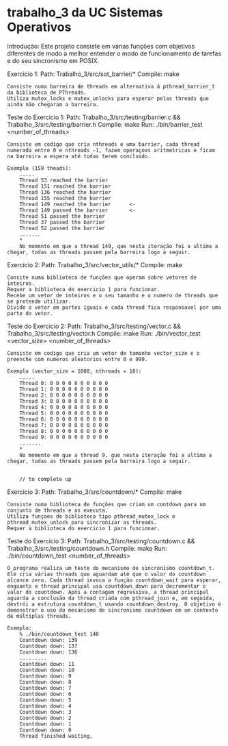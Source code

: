 # trabalho_3 da UC Sistemas Operativos

Introdução:
    Este projeto consiste em várias funções com objetivos diferentes de modo a melhor entender o modo de funcionamento de tarefas e do seu sincronismo em POSIX.

Exercicio 1:
    Path: Trabalho_3/src/sot_barrier/*
    Compile: make

    Consiste numa barreira de threads em alternativa á pthread_barrier_t da biblioteca de PThreads.
    Utiliza mutex_locks e mutex_unlocks para esperar pelas threads que ainda não chegaram a barreira.

Teste do Exercicio 1:
    Path: Trabalho_3/src/testing/barrier.c && Trabalho_3/src/testing/barrier.h
    Compile: make
    Run: ./bin/barrier_test <number_of_threads>

    Consiste em codigo que cria nthreads e uma barrier, cada thread numerada entre 0 e nthreads -1, fazem operaçoes aritmetricas e ficam na barreira a espera até todas terem concluido.

    Exemplo (159 theads):
        .....
        Thread 53 reached the barrier
        Thread 151 reached the barrier
        Thread 136 reached the barrier
        Thread 155 reached the barrier
        Thread 149 reached the barrier      <-
        Thread 149 passed the barrier       <-
        Thread 51 passed the barrier
        Thread 37 passed the barrier
        Thread 52 passed the barrier
        .......
        *
        No momento em que a thread 149, que nesta iteração foi a ultima a chegar, todas as threads passem pela barreira logo a seguir.

Exercicio 2:
    Path: Trabalho_3/src/vector_utils/*
    Compile: make

    Consite numa biblioteca de funções que operam sobre vetores de inteiros.
    Requer a biblioteca do exercicio 1 para funcionar.
    Recebe um vetor de inteiros e o seu tamanho e o numero de threads que se pretende utilizar.
    Divide o vetor em partes iguais e cada thread fica responsavel por uma parte do vetor.




Teste do Exercicio 2:
    Path: Trabalho_3/src/testing/vector.c && Trabalho_3/src/testing/vector.h
    Compile: make
    Run: ./bin/vector_test <vector_size> <number_of_threads>

    Consiste em codigo que cria um vetor de tamanho vector_size e o preenche com numeros aleatorios entre 0 e 999.

    Exemplo (vector_size = 1000, nthreads = 10):
        .....
        Thread 0: 0 0 0 0 0 0 0 0 0 0
        Thread 1: 0 0 0 0 0 0 0 0 0 0
        Thread 2: 0 0 0 0 0 0 0 0 0 0
        Thread 3: 0 0 0 0 0 0 0 0 0 0
        Thread 4: 0 0 0 0 0 0 0 0 0 0
        Thread 5: 0 0 0 0 0 0 0 0 0 0
        Thread 6: 0 0 0 0 0 0 0 0 0 0
        Thread 7: 0 0 0 0 0 0 0 0 0 0
        Thread 8: 0 0 0 0 0 0 0 0 0 0
        Thread 9: 0 0 0 0 0 0 0 0 0 0
        .......
        *
        No momento em que a thread 9, que nesta iteração foi a ultima a chegar, todas as threads passem pela barreira logo a seguir.


        // to complete up

Exercicio 3:
    Path: Trabalho_3/src/countdown/*
    Compile: make

    Consiste numa biblioteca de funções que criam um contdown para um conjunto de threads e as executa.
    Utiliza funçoes de biblioteca tipo pthread_mutex_lock e pthread_mutex_unlock para sincronizar as threads.
    Requer a biblioteca do exercicio 1 para funcionar.

Teste do Exercicio 3:
    Path: Trabalho_3/src/testing/countdown.c && Trabalho_3/src/testing/countdown.h
    Compile: make
    Run: ./bin/countdown_test <number_of_threads>

    O programa realiza um teste do mecanismo de sincronismo countdown_t. Ele cria várias threads que aguardam até que o valor do countdown alcance zero. Cada thread invoca a função countdown_wait para esperar, enquanto a thread principal usa countdown_down para decrementar o valor do countdown. Após a contagem regressiva, a thread principal aguarda a conclusão da thread criada com pthread_join e, em seguida, destrói a estrutura countdown_t usando countdown_destroy. O objetivo é demonstrar o uso do mecanismo de sincronismo countdown em um contexto de múltiplas threads.

    Exemplo:
        % ./bin/countdown_test 140
        Countdown down: 139
        Countdown down: 137
        Countdown down: 136
        .........
        Countdown down: 11
        Countdown down: 10
        Countdown down: 9
        Countdown down: 8
        Countdown down: 7
        Countdown down: 6
        Countdown down: 5
        Countdown down: 4
        Countdown down: 3
        Countdown down: 2
        Countdown down: 1
        Countdown down: 0
        Thread finished waiting.
